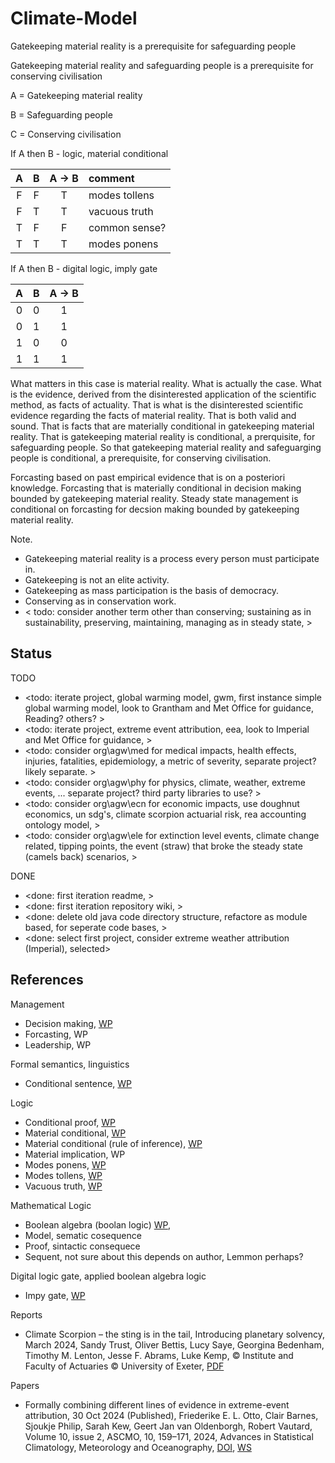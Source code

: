 # Climate-Model

Gatekeeping material reality is a prerequisite for safeguarding people

Gatekeeping material reality and safeguarding people is a prerequisite for conserving civilisation

A = Gatekeeping material reality

B = Safeguarding people

C = Conserving civilisation

If A then B - logic, material conditional

| A | B | A -> B | comment |
| :-: | :-: | :-: | :---- |
| F | F | T | modes tollens |
| F | T | T | vacuous truth |
| T | F | F | common sense? |
| T | T | T | modes ponens |

If A then B - digital logic, imply gate

| A | B | A -> B |
| :-: | :-: | :-: |
| 0 | 0 | 1 |
| 0 | 1 | 1 |
| 1 | 0 | 0 |
| 1 | 1 | 1 |

What matters in this case is material reality. What is actually the case. What is the evidence, derived from the disinterested application of the scientific method, as facts of actuality. That is what is the disinterested scientific evidence regarding the facts of material reality. That is both valid and sound. That is facts that are materially conditional in gatekeeping material reality. That is gatekeeping material reality is conditional, a prerquisite, for safeguarding people. So that gatekeeping material reality and safeguarging people is conditional, a prerequisite, for conserving civilisation.

Forcasting based on past empirical evidence that is on a posteriori knowledge. Forcasting that is materially conditional in decision making bounded by gatekeeping material reality. Steady state management is conditional on forcasting for decsion making bounded by gatekeeping material reality. 

Note. 
* Gatekeeping material reality is a process every person must participate in.
* Gatekeeping is not an elite activity.
* Gatekeeping as mass participation is the basis of democracy.
* Conserving as in conservation work.
* < todo: consider another term other than conserving; sustaining as in sustainability, preserving, maintaining, managing as in steady state, >

## Status

TODO
* <todo: iterate project, global warming model, gwm, first instance simple global warming model, look to Grantham and Met Office for guidance, Reading? others? >
* <todo: iterate project, extreme event attribution, eea, look to Imperial and Met Office for guidance,  >
* <todo: consider org\agw\med for medical impacts, health effects, injuries, fatalities, epidemiology, a metric of severity, separate project? likely separate. >
* <todo: consider org\agw\phy for physics, climate, weather, extreme events, ... separate project? third party libraries to use? >
* <todo: consider org\agw\ecn for economic impacts, use doughnut economics, un sdg's, climate scorpion actuarial risk, rea accounting ontology model,  >
* <todo: consider org\agw\ele for extinction level events, climate change related, tipping points, the event (straw) that broke the steady state (camels back) scenarios,  >

DONE
* <done: first iteration readme, >
* <done: first iteration repository wiki, >
* <done: delete old java code directory structure, refactore as module based, for seperate code bases, >
* <done: select first project, consider extreme weather attribution (Imperial), selected>

## References

Management
* Decision making, [WP](https://en.wikipedia.org/wiki/Decision-making)
* Forcasting, WP
* Leadership, WP

Formal semantics, linguistics
* Conditional sentence, [WP](https://en.wikipedia.org/wiki/Conditional_sentence)

Logic
* Conditional proof, [WP](https://en.wikipedia.org/wiki/Conditional_proof)
* Material conditional, [WP](https://en.wikipedia.org/wiki/Material_conditional)
* Material conditional (rule of inference), [WP](https://en.wikipedia.org/wiki/Material_implication_(rule_of_inference))
* Material implication, WP
* Modes ponens, [WP](https://en.wikipedia.org/wiki/Modus_ponens)
* Modes tollens, [WP](https://en.wikipedia.org/wiki/Modus_tollens)
* Vacuous truth, [WP](https://en.wikipedia.org/wiki/Vacuous_truth)

Mathematical Logic
* Boolean algebra (boolan logic) [WP](https://en.wikipedia.org/wiki/Boolean_algebra),
* Model, sematic cosequence
* Proof, sintactic consequece
* Sequent, not sure about this depends on author, Lemmon perhaps?

Digital logic gate, applied boolean algebra logic
* Impy gate, [WP](https://en.wikipedia.org/wiki/IMPLY_gate)

Reports
* Climate Scorpion – the sting is in the tail, Introducing planetary solvency, March 2024, Sandy Trust, Oliver Bettis, Lucy Saye, Georgina Bedenham, Timothy M. Lenton, Jesse F. Abrams, Luke Kemp, © Institute and Faculty of Actuaries © University of Exeter, [PDF](https://actuaries.org.uk/media/g1qevrfa/climate-scorpion.pdf)

Papers
* Formally combining different lines of evidence in extreme-event attribution, 30 Oct 2024 (Published), Friederike E. L. Otto, Clair Barnes, Sjoukje Philip, Sarah Kew, Geert Jan van Oldenborgh, Robert Vautard, Volume 10, issue 2, ASCMO, 10, 159–171, 2024, Advances in Statistical Climatology, Meteorology and Oceanography, [DOI](https://doi.org/10.5194/ascmo-10-159-2024), [WS](https://ascmo.copernicus.org/articles/10/159/2024/)
